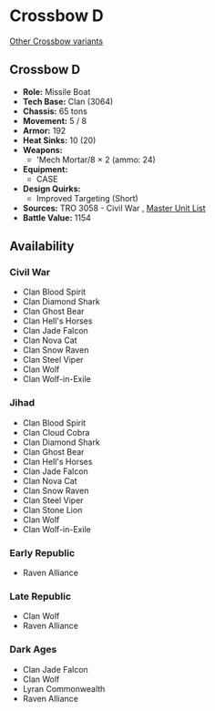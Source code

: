 # Crossbow D 

[Other Crossbow variants](../crossbow.md) 

## Crossbow D 

- **Role:** Missile Boat 
- **Tech Base:** Clan (3064) 
- **Chassis:** 65 tons 
- **Movement:** 5 / 8 
- **Armor:** 192 
- **Heat Sinks:** 10 (20) 
- **Weapons:** 
  - 'Mech Mortar/8 × 2 (ammo: 24) 
- **Equipment:** 
  - CASE 
- **Design Quirks:** 
  - Improved Targeting (Short) 
- **Sources:** TRO 3058 - Civil War , [Master Unit List](http://masterunitlist.info/Unit/Details/736/crossbow-d) 
- **Battle Value:** 1154 

## Availability 

### Civil War 

- Clan Blood Spirit 
- Clan Diamond Shark 
- Clan Ghost Bear 
- Clan Hell's Horses 
- Clan Jade Falcon 
- Clan Nova Cat 
- Clan Snow Raven 
- Clan Steel Viper 
- Clan Wolf 
- Clan Wolf-in-Exile 

### Jihad 

- Clan Blood Spirit 
- Clan Cloud Cobra 
- Clan Diamond Shark 
- Clan Ghost Bear 
- Clan Hell's Horses 
- Clan Jade Falcon 
- Clan Nova Cat 
- Clan Snow Raven 
- Clan Steel Viper 
- Clan Stone Lion 
- Clan Wolf 
- Clan Wolf-in-Exile 

### Early Republic 

- Raven Alliance 

### Late Republic 

- Clan Wolf 
- Raven Alliance 

### Dark Ages 

- Clan Jade Falcon 
- Clan Wolf 
- Lyran Commonwealth 
- Raven Alliance 

